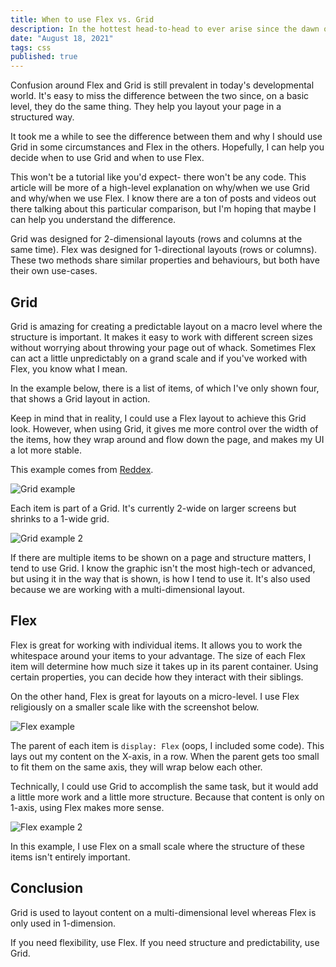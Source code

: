 ```yaml
---
title: When to use Flex vs. Grid
description: In the hottest head-to-head to ever arise since the dawn of man. We will talk about the differences between Flex and Grid.
date: "August 18, 2021"
tags: css
published: true
---
```


Confusion around Flex and Grid is still prevalent in today's developmental world. It's easy to miss the difference between the two since, on a basic level, they do the same thing. They help you layout your page in a structured way.

It took me a while to see the difference between them and why I should use Grid in some circumstances and Flex in the others. Hopefully, I can help you decide when to use Grid and when to use Flex.

This won't be a tutorial like you'd expect- there won't be any code. This article will be more of a high-level explanation on why/when we use Grid and why/when we use Flex. I know there are a ton of posts and videos out there talking about this particular comparison, but I'm hoping that maybe I can help you understand the difference.

Grid was designed for 2-dimensional layouts (rows and columns at the same time). Flex was designed for 1-directional layouts (rows or columns). These two methods share similar properties and behaviours, but both have their own use-cases.

## Grid

Grid is amazing for creating a predictable layout on a macro level where the structure is important. It makes it easy to work with different screen sizes without worrying about throwing your page out of whack. Sometimes Flex can act a little unpredictably on a grand scale and if you've worked with Flex, you know what I mean.

In the example below, there is a list of items, of which I've only shown four, that shows a Grid layout in action.

Keep in mind that in reality, I could use a Flex layout to achieve this Grid look. However, when using Grid, it gives me more control over the width of the items, how they wrap around and flow down the page, and makes my UI a lot more stable.

This example comes from [Reddex](https://reddex.app).

![Grid example](/images/grid%20vs%20flex%201.png)

Each item is part of a Grid. It's currently 2-wide on larger screens but shrinks to a 1-wide grid.

![Grid example 2](/images/grid.jpg)

If there are multiple items to be shown on a page and structure matters, I tend to use Grid. I know the graphic isn't the most high-tech or advanced, but using it in the way that is shown, is how I tend to use it. It's also used because we are working with a multi-dimensional layout.

## Flex

Flex is great for working with individual items. It allows you to work the whitespace around your items to your advantage. The size of each Flex item will determine how much size it takes up in its parent container. Using certain properties, you can decide how they interact with their siblings.

On the other hand, Flex is great for layouts on a micro-level. I use Flex religiously on a smaller scale like with the screenshot below.

![Flex example](/images/grid%20vs%20flex%202.png)

The parent of each item is `display: Flex` (oops, I included some code). This lays out my content on the X-axis, in a row. When the parent gets too small to fit them on the same axis, they will wrap below each other.

Technically, I could use Grid to accomplish the same task, but it would add a little more work and a little more structure. Because that content is only on 1-axis, using Flex makes more sense.

![Flex example 2](/images/flex.jpg)

In this example, I use Flex on a small scale where the structure of these items isn't entirely important.

## Conclusion

Grid is used to layout content on a multi-dimensional level whereas Flex is only used in 1-dimension.

If you need flexibility, use Flex. If you need structure and predictability, use Grid.
